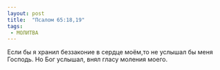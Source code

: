 ```yaml
---
layout: post
title:  "Псалом 65:18,19"
tags:
 - МОЛИТВА
---
```


Если бы я хранил беззаконие в сердце моём,то не услышал бы меня Господь. Но Бог услышал, внял гласу моления моего.